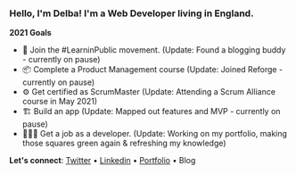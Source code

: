 ### Hello, I'm Delba! I'm a Web Developer living in England.

**2021 Goals**
- 🔭  Join the #LearninPublic movement. (Update: Found a blogging buddy - currently on pause)
- 📦  Complete a Product Management course (Update: Joined Reforge - currently on pause)
- ⚙️  Get certified as ScrumMaster (Update: Attending a Scrum Alliance course in May 2021)
- 🏗️  Build an app (Update: Mapped out features and MVP - currently on pause)
- 👩🏻‍💻  Get a job as a developer. (Update: Working on my portfolio, making those squares green again & refreshing my knowledge)
 
**Let's connect**: [Twitter](https://twitter.com/delba_oliveira) • [Linkedin](https://www.linkedin.com/in/delbaoliveira/) • [Portfolio](https://delbaoliveira.com/) • Blog
